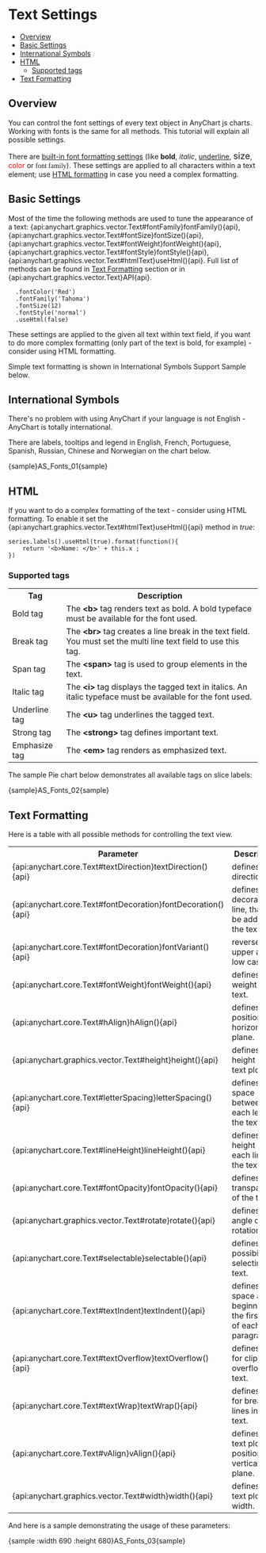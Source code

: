 # Text Settings

* [Overview](#overview)
* [Basic Settings](#basic_settings)
* [International Symbols](#international_symbols)
* [HTML](#html)
  * [Supported tags](#supported_tags)
* [Text Formatting](#text_formatting)

## Overview

You can control the font settings of every text object in AnyChart js charts. Working with fonts is the same for all methods. This tutorial will explain all possible settings.
  
  
There are [built-in font formatting settings](#basic_settings) (like <b>bold</b>, <i>italic</i>, <u>underline</u>, <font size="+1">size</font>, <font color="red">color</font> or <font face="Times New Roman, Times, serif">font family</font>). 
These settings are applied to all characters within a text element; use [HTML formatting](#html) in case you need a complex formatting.

## Basic Settings

Most of the time the following methods are used to tune the appearance of a text: {api:anychart.graphics.vector.Text#fontFamily}fontFamily(){api}, {api:anychart.graphics.vector.Text#fontSize}fontSize(){api}, {api:anychart.graphics.vector.Text#fontWeight}fontWeight(){api}, {api:anychart.graphics.vector.Text#fontStyle}fontStyle(){api}, {api:anychart.graphics.vector.Text#htmlText}useHtml(){api}. Full list of methods can be found in [Text Formatting](#text_formatting) section or in {api:anychart.graphics.vector.Text}API{api}.

```
  .fontColor('Red')
  .fontFamily('Tahoma')
  .fontSize(12)
  .fontStyle('normal')
  .useHtml(false)
```

These settings are applied to the given all text within text field, if you want to do more complex formatting (only part of the text is bold, for example) - consider using HTML formatting.

Simple text formatting is shown in International Symbols Support Sample below.

## International Symbols

There's no problem with using AnyChart if your language is not English - AnyChart is totally international.

There are labels, tooltips and legend in English, French, Portuguese, Spanish, Russian, Chinese and Norwegian on the chart below.

{sample}AS\_Fonts\_01{sample}

## HTML

If you want to do a complex formatting of the text - consider using HTML formatting. To enable it set the {api:anychart.graphics.vector.Text#htmlText}useHtml(){api} method in *true*:

```
series.labels().useHtml(true).format(function(){
	return '<b>Name: </b>' + this.x ;
})
```

### Supported tags

<table class="dtTABLE" width="700">
<tbody>
<tr>
<th width="101">Tag</th>
<th width="587">Description</th>
</tr>
<tr>
<td width="101">Bold tag </td>
<td width="587"> The <b>&lt;b&gt;</b> tag renders text as bold. A bold typeface must be available for the font used.</td>
</tr>
<tr>
<td>Break tag</td>
<td>The <b>&lt;br&gt;</b> tag creates a line break in the text field. You must set the multi line text field to use this tag.</td>
</tr>
<tr>
<td>Span tag</td>
<td>The <b>&lt;span&gt;</b> tag is used to group elements in the text.</td>
</tr>
<tr>
<td>Italic tag</td>
<td>The <b>&lt;i&gt;</b> tag displays the tagged text in italics. An italic typeface must be available for the font used.</td>
</tr>
<!--<tr>
<td>Paragraph tag</td>
<td>The <b>&lt;p&gt;</b> tag creates a new paragraph. You must set the text field to be a multi line text field to use this tag. The <b>&lt;p&gt;</b> tag supports the following attributes:
<ul>
<li> <strong>align</strong> - Specifies alignment of text within the paragraph; valid values are <b>left</b>, <b>right</b>, <b>justify</b>, and <b>center</b>. </li>
</ul></td>
</tr>-->
<tr>
<td>Underline tag</td>
<td>The <b>&lt;u&gt;</b> tag underlines the tagged text.</td>
</tr>
<tr>
<td>Strong tag</td>
<td>The <b>&lt;strong&gt;</b> tag defines important text.</td>
</tr>
<tr>
<td>Emphasize tag</td>
<td>The <b>&lt;em&gt;</b> tag renders as emphasized text.</td>
</tr>
</tbody>
</table>

The sample Pie chart below demonstrates all available tags on slice labels:

{sample}AS\_Fonts\_02{sample}

## Text Formatting

Here is a table with all possible methods for controlling the text view.

<table class="dtTABLE" width="700">
<tbody>
<tr>
<th width="101">Parameter</th>
<th width="587">Description</th>
</tr>
<tr>
<td>{api:anychart.core.Text#textDirection}textDirection(){api}</td>
<td>defines text direction.</td>
</tr>
<tr>
<td>{api:anychart.core.Text#fontDecoration}fontDecoration(){api}</td>
<td>defines the decoration line, that can be added to the text.</td>
</tr>
<tr>
<td>{api:anychart.core.Text#fontDecoration}fontVariant(){api}</td>
<td>reverses upper and low cases.</td>
</tr>
<tr>
<td>{api:anychart.core.Text#fontWeight}fontWeight(){api}</td>
<td>defines the weight of the text.</td>
</tr>
<tr>
<td>{api:anychart.core.Text#hAlign}hAlign(){api}</td>
<td>defines text position in a horizontal plane.</td>
</tr>
<tr>
<td>{api:anychart.graphics.vector.Text#height}height(){api}</td>
<td>defines the height of text plot.</td>
</tr>
<tr>
<td>{api:anychart.core.Text#letterSpacing}letterSpacing(){api}</td>
<td>defines the space between each letter in the text.</td>
</tr>
<tr>
<td>{api:anychart.core.Text#lineHeight}lineHeight(){api}</td>
<td>defines the height of each line of the text.</td>
</tr>
<tr>
<td>{api:anychart.core.Text#fontOpacity}fontOpacity(){api}</td>
<td>defines transparency of the text.</td>
</tr>
<tr>
<td>{api:anychart.graphics.vector.Text#rotate}rotate(){api}</td>
<td>defines the angle of text rotation.</td>
</tr>
<tr>
<td>{api:anychart.core.Text#selectable}selectable(){api}</td>
<td>defines the possibility of selecting text.</td>
</tr>
<tr>
<td>{api:anychart.core.Text#textIndent}textIndent(){api}</td>
<td>defines space at the beginning of the first line of each text paragraph.</td>
</tr>
<tr>
<td>{api:anychart.core.Text#textOverflow}textOverflow(){api}</td>
<td>defines rules for clipping overflowing text.</td>
</tr>
<tr>
<td>{api:anychart.core.Text#textWrap}textWrap(){api}</td>
<td>defines rules for breaking lines in the text.</td>
</tr>
<tr>
<td>{api:anychart.core.Text#vAlign}vAlign(){api}</td>
<td>defines the text plot position in a vertical plane.</td>
</tr>
<tr>
<td>{api:anychart.graphics.vector.Text#width}width(){api}</td>
<td>defines the text plot width.</td>
</tr>
</tbody>
</table>

And here is a sample demonstrating the usage of these parameters:

{sample :width 690 :height 680}AS\_Fonts\_03{sample}